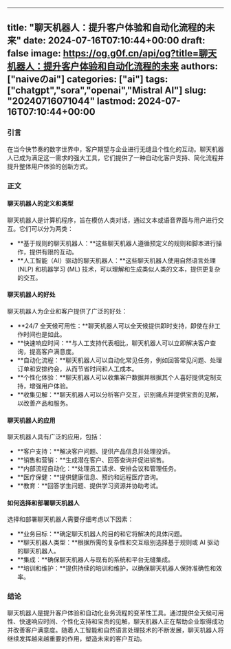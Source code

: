 
---
title: "聊天机器人：提升客户体验和自动化流程的未来"
date: 2024-07-16T07:10:44+00:00
draft: false
image: https://og.g0f.cn/api/og?title=聊天机器人：提升客户体验和自动化流程的未来
authors: ["naiveのai"]
categories: ["ai"]
tags: ["chatgpt","sora","openai","Mistral AI"]
slug: "20240716071044"
lastmod: 2024-07-16T07:10:44+00:00
---
### 引言

在当今快节奏的数字世界中，客户期望与企业进行无缝且个性化的互动。聊天机器人已成为满足这一需求的强大工具，它们提供了一种自动化客户支持、简化流程并提升整体用户体验的创新方式。

### 正文

#### 聊天机器人的定义和类型

聊天机器人是计算机程序，旨在模仿人类对话，通过文本或语音界面与用户进行交互。它们可以分为两类：

* **基于规则的聊天机器人：**这些聊天机器人遵循预定义的规则和脚本进行操作，提供有限的互动。
* **人工智能（AI）驱动的聊天机器人：**这些聊天机器人使用自然语言处理 (NLP) 和机器学习 (ML) 技术，可以理解和生成类似人类的文本，提供更复杂的交互。

#### 聊天机器人的好处

聊天机器人为企业和客户提供了广泛的好处：

* **24/7 全天候可用性：**聊天机器人可以全天候提供即时支持，即使在非工作时间也是如此。
* **快速响应时间：**与人工支持代表相比，聊天机器人可以立即解决客户查询，提高客户满意度。
* **自动化流程：**聊天机器人可以自动化常见任务，例如回答常见问题、处理订单和安排约会，从而节省时间和人工成本。
* **个性化体验：**聊天机器人可以收集客户数据并根据其个人喜好提供定制支持，增强用户体验。
* **收集见解：**聊天机器人可以分析客户交互，识别痛点并提供宝贵的见解，以改善产品和服务。

#### 聊天机器人的应用

聊天机器人具有广泛的应用，包括：

* **客户支持：**解决客户问题、提供产品信息并处理投诉。
* **销售和营销：**生成潜在客户、回答查询并促进销售。
* **内部流程自动化：**处理员工请求、安排会议和管理任务。
* **医疗保健：**提供健康信息、预约和远程医疗咨询。
* **教育：**回答学生问题、提供学习资源并协助考试。

#### 如何选择和部署聊天机器人

选择和部署聊天机器人需要仔细考虑以下因素：

* **业务目标：**确定聊天机器人的目的和它将解决的具体问题。
* **聊天机器人类型：**根据所需的复杂性和交互级别选择基于规则或 AI 驱动的聊天机器人。
* **集成：**确保聊天机器人与现有的系统和平台无缝集成。
* **培训和维护：**提供持续的培训和维护，以确保聊天机器人保持准确性和效率。

### 结论

聊天机器人是提升客户体验和自动化业务流程的变革性工具。通过提供全天候可用性、快速响应时间、个性化支持和宝贵的见解，聊天机器人正在帮助企业取得成功并改善客户满意度。随着人工智能和自然语言处理技术的不断发展，聊天机器人将继续发挥越来越重要的作用，塑造未来的客户互动。